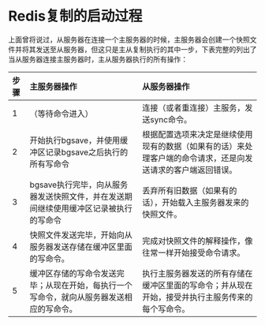 # Redis复制的启动过程

上面曾将说过，从服务器在连接一个主服务器的时候，主服务器会创建一个快照文件并将其发送至从服务器，但这只是主从复制执行的其中一步，下表完整的列出了当从服务器连接主服务器时，主从服务器执行的所有操作：

| 步骤 | 主服务器操作 | 从服务器操作 |
| :--- | :--- | :--- |
| 1 | （等待命令进入） | 连接（或者重连接）主服务，发送sync命令。 |
| 2 | 开始执行bgsave，并使用缓冲区记录bgsave之后执行的所有写命令 | 根据配置选项来决定是继续使用现有的数据（如果有的话）来处理客户端的命令请求，还是向发送请求的客户端返回错误。 |
| 3 | bgsave执行完毕，向从服务器发送快照文件，并在发送期间继续使用缓冲区记录被执行的写命令 | 丢弃所有旧数据（如果有的话），开始载入主服务器发来的快照文件。 |
| 4 | 快照文件发送完毕，开始向从服务器发送存储在缓冲区里面的写命令。 | 完成对快照文件的解释操作，像往常一样开始接受命令请求。 |
| 5 | 缓冲区存储的写命令发送完毕；从现在开始，每执行一个写命令，就向从服务器发送相应的写命令。 | 执行主服务器发送的所有存储在缓冲区里面的写命令；并从现在开始，接受并执行主服务传来的每个写命令。 |



